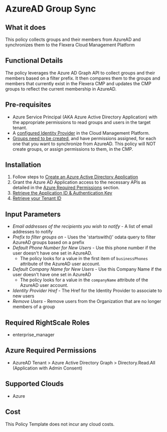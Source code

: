 # AzureAD Group Sync

## What it does

This policy collects groups and their members from AzureAD and synchronizes them to the Flexera Cloud Management Platform

## Functional Details

The policy leverages the Azure AD Graph API to collect groups and their members based on a filter prefix. It then compares them to the groups and members that currently exist in the Flexera CMP and updates the CMP groups to reflect the current membership in AzureAD.

## Pre-requisites

- Azure Service Principal (AKA Azure Active Directory Application) with the appropriate permissions to read groups and users in the target tenant.
- A [configured Identity Provider](https://docs.rightscale.com/platform/guides/configuring_sso/) in the Cloud Management Platform.
- [Groups need to be created](https://docs.rightscale.com/gov/getting_started/gov_groups.html), and have permissions assigned, for each one that you want to synchronize from AzureAD. This policy will NOT create groups, or assign permissions to them, in the CMP.

## Installation

1. Follow steps to [Create an Azure Active Directory Application](https://docs.microsoft.com/en-us/azure/azure-resource-manager/resource-group-create-service-principal-portal#create-an-azure-active-directory-application)
1. Grant the Azure AD Application access to the necessary APIs as detailed in the [Azure Required Permissions](#Azure-Required-Permissions) section.
1. [Retrieve the Application ID & Authentication Key](https://docs.microsoft.com/en-us/azure/azure-resource-manager/resource-group-create-service-principal-portal#get-application-id-and-authentication-key)
1. [Retrieve your Tenant ID](https://docs.microsoft.com/en-us/azure/azure-resource-manager/resource-group-create-service-principal-portal#get-tenant-id)

## Input Parameters

- *Email addresses of the recipients you wish to notify* - A list of email addresses to notify
- *Prefix to filter groups on* - Uses the 'startswith()' odata query to filter AzureAD groups based on a prefix
- *Default Phone Number for New Users* - Use this phone number if the user doesn't have one set in AzureAD.
  - The policy looks for a value in the first item of `businessPhones` attribute of the AzureAD user account.
- *Default Company Name for New Users* - Use this Company Name if the user doesn't have one set in AzureAD
  - The policy looks for a value in the `companyName` attribute of the AzureAD user account.
- *Identity Provider Href* - The Href for the Identity Provider to associate to new users
- *Remove Users* - Remove users from the Organization that are no longer members of a group

## Required RightScale Roles

- enterprise_manager

## Azure Required Permissions

- AzureAD Tenant > Azure Active Directory Graph > Directory.Read.All (Application with Admin Consent)

## Supported Clouds

- Azure

## Cost

This Policy Template does not incur any cloud costs.
